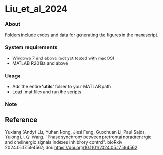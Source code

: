 # Liu_et_al_2024
### About
Folders include codes and data for generating the figures in the manuscript.
### System requirements
- Windows 7 and above (not yet tested with macOS)
- MATLAB R2018a and above
### Usage
- Add the entire **'utils'** folder to your MATLAB path
- Load .mat files and run the scripts
### Note

## Reference
Yuxiang (Andy) Liu, Yuhan Nong, Jiesi Feng, Guochuan Li, Paul Sajda, Yulong Li, Qi Wang. "Phase synchrony between prefrontal noradrenergic and cholinergic signals indexes inhibitory control". bioRxiv 2024.05.17.594562; doi: https://doi.org/10.1101/2024.05.17.594562
